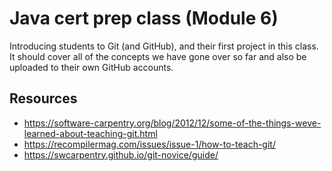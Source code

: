 # Java cert prep class (Module 6)

Introducing students to Git (and GitHub), and their first project in this
class. It should cover all of the concepts we have gone over so far and also be
uploaded to their own GitHub accounts.

## Resources

- https://software-carpentry.org/blog/2012/12/some-of-the-things-weve-learned-about-teaching-git.html
- https://recompilermag.com/issues/issue-1/how-to-teach-git/
- https://swcarpentry.github.io/git-novice/guide/
